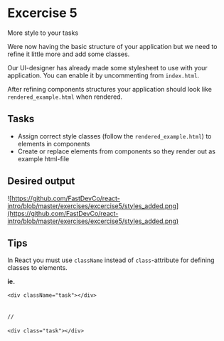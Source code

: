 # Excercise 5

More style to your tasks

Were now having the basic structure of your application but we need to refine it little more and add some classes.

Our UI-designer has already made some stylesheet to use with your application. You can enable it by uncommenting from `index.html`.

After refining components structures your application should look like `rendered_example.html` when rendered.

## Tasks
- Assign correct style classes (follow the `rendered_example.html`) to elements in components
- Create or replace elements from components so they render out as example html-file

## Desired output
![https://github.com/FastDevCo/react-intro/blob/master/exercises/excercise5/styles_added.png](https://github.com/FastDevCo/react-intro/blob/master/exercises/excercise5/styles_added.png)

## Tips

In React you must use `className` instead of `class`-attribute for defining classes to elements.

**ie.**

```
<div className="task"></div>


//

<div class="task"></div>
```
